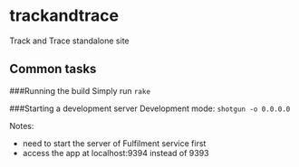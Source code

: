 trackandtrace
=============

Track and Trace standalone site

## Common tasks

###Running the build
Simply run `rake`

###Starting a development server
Development mode: `shotgun -o 0.0.0.0`

Notes:
* need to start the server of Fulfilment service first
* access the app at localhost:9394 instead of 9393

